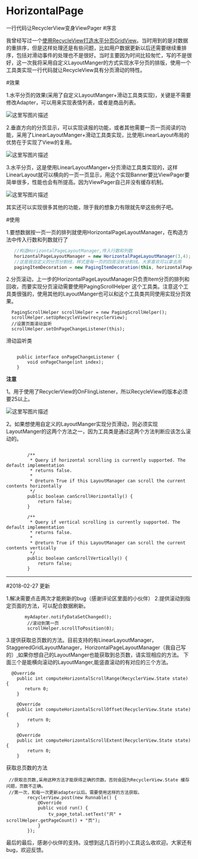 

# HorizontalPage
一行代码让RecyclerView变身ViewPager
#序言

我曾经写过一个[使用RecycleView打造水平分页GridView](http://blog.csdn.net/qq_22706515/article/details/52266641)。当时用到的是对数据的重排序，但是这样处理还是有些问题，比如用户数据更新以后还需要继续重排序，包括对滑动事件的处理也不是很好。当时主要因为时间比较匆忙，写的不是很好，这一次我将采用自定义LayoutManger的方式实现水平分页的排版，使用一个工具类实现一行代码就让RecycleView具有分页滑动的特性。

#效果

1.水平分页的效果(采用了自定义LayoutManger+滑动工具类实现)，关键是不需要修改Adapter，可以用来实现表情列表，或者是商品列表。

![这里写图片描述](http://img.blog.csdn.net/20161115152537126)

2.垂直方向的分页显示，可以实现读报的功能，或者其他需要一页一页阅读的功能，采用了LinearLayoutManger+滑动工具类实现，比使用LinearLayout布局的优势在于实现了View的复用。

![这里写图片描述](http://img.blog.csdn.net/20161115152758593)

3.水平分页，这是使用LinearLayoutManger+分页滑动工具类实现的，这样LinearLayout就可以横向的一页一页显示，用这个实现Banner要比ViewPager要简单很多，性能也会有所提高。因为ViewPager自己并没有缓存机制。

![这里写图片描述](http://img.blog.csdn.net/20161115153028518)

其实还可以实现很多其他的功能，限于我的想象力有限就先举这些例子吧。

#使用

1.要想数据按一页一页的排列就使用HorizontalPageLayoutManager，在构造方法中传入行数和列数就行了
```java
   //构造HorizontalPageLayoutManager,传入行数和列数
   horizontalPageLayoutManager = new HorizontalPageLayoutManager(3,4);
   //这是我自定义的分页分割线，样式是每一页的四周没有分割线。大家喜欢可以拿去用
   pagingItemDecoration = new PagingItemDecoration(this, horizontalPageLayoutManager);

```
2.分页滚动，上一步的HorizontalPageLayoutManager只负责Item分页的排列和回收，而要实现分页滚动需要使用PagingScrollHelper 这个工具类。注意这个工具类很强的，使用其他的LayoutManger也可以和这个工具类共同使用实现分页效果。

```
  PagingScrollHelper scrollHelper = new PagingScrollHelper();
  scrollHelper.setUpRecycleView(recyclerView);
  //设置页面滚动监听
  scrollHelper.setOnPageChangeListener(this);
```
滑动监听类

```

    public interface onPageChangeListener {
        void onPageChange(int index);
    }
```
**注意**

1。用于使用了RecyclerView的OnFlingListener，所以RecycleView的版本必须要25以上。

![这里写图片描述](http://img.blog.csdn.net/20161115154731900)

2。如果想使用自定义的LayoutManger实现分页滑动，则必须实现LayoutManger的这两个方法之一，因为工具类是通过这两个方法判断应该怎么滚动的。

```

        /**
         * Query if horizontal scrolling is currently supported. The default implementation
         * returns false.
         *
         * @return True if this LayoutManager can scroll the current contents horizontally
         */
        public boolean canScrollHorizontally() {
            return false;
        }

        /**
         * Query if vertical scrolling is currently supported. The default implementation
         * returns false.
         *
         * @return True if this LayoutManager can scroll the current contents vertically
         */
        public boolean canScrollVertically() {
            return false;
        }
```

----------
#2018-02-27 更新

1.解决需要点击两次才能刷新的bug（感谢评论区里面的小伙伴）
2.提供滚动到指定页面的方法，可以配合数据刷新。

```
	   myAdapter.notifyDataSetChanged();
        //滚动到第一页
        scrollHelper.scrollToPosition(0);
```
3.提供获取总页数的方法。目前支持的有LinearLayoutManager，StaggeredGridLayoutManager，HorizontalPageLayoutManager（我自己写的）,如果你想自己的LayoutManger也能获取到总页数，请实现相应的方法。
下面三个是能横向滚动的LayoutManger,能竖直滚动的有对应的三个方法。

```
  @Override
    public int computeHorizontalScrollRange(RecyclerView.State state) {
       return 0;
    }

    @Override
    public int computeHorizontalScrollOffset(RecyclerView.State state) {
        return 0;
    }

    @Override
    public int computeHorizontalScrollExtent(RecyclerView.State state) {
        return 0;
    }
```
获取总页数的方法

```
 //获取总页数,采用这种方法才能获得正确的页数。否则会因为RecyclerView.State 缓存问题，页数不正确。
 //第一次，和每一次更新adapter以后。需要使用这样的方法获取。
        recyclerView.post(new Runnable() {
            @Override
            public void run() {
                tv_page_total.setText("共" + scrollHelper.getPageCount() + "页");
            }
        });
```

最后的最后，感谢小伙伴的支持。没想到这几百行的小工具这么收欢迎。大家还有bug，欢迎反馈。
